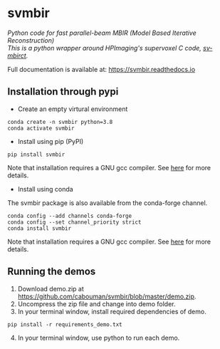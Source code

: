 # svmbir

*Python code for fast parallel-beam MBIR (Model Based Iterative Reconstruction)  
This is a python wrapper around HPImaging's supervoxel C code, [sv-mbirct](https://github.com/HPImaging/sv-mbirct).*

Full documentation is available at: https://svmbir.readthedocs.io


## Installation through pypi
- Create an empty virtural environment
```
conda create -n svmbir python=3.8
conda activate svmbir
```

- Install using pip (PyPI)

```
pip install svmbir
```

Note that installation requires a GNU gcc compiler.
See [here](https://svmbir.readthedocs.io/en/latest/install.html#)
for more details.

- Install using conda

The svmbir package is also available from the conda-forge channel.

```
conda config --add channels conda-forge
conda config --set channel_priority strict
conda install svmbir
```

Note that installation requires a GNU gcc compiler.
See [here](https://svmbir.readthedocs.io/en/latest/install.html#)
for more details.


## Running the demos
1. Download demo.zip at https://github.com/cabouman/svmbir/blob/master/demo.zip.
2. Uncompress the zip file and change into demo folder.
3. In your terminal window, install required dependencies of demo. 
```
pip install -r requirements_demo.txt
```
4. In your terminal window, use python to run each demo.




